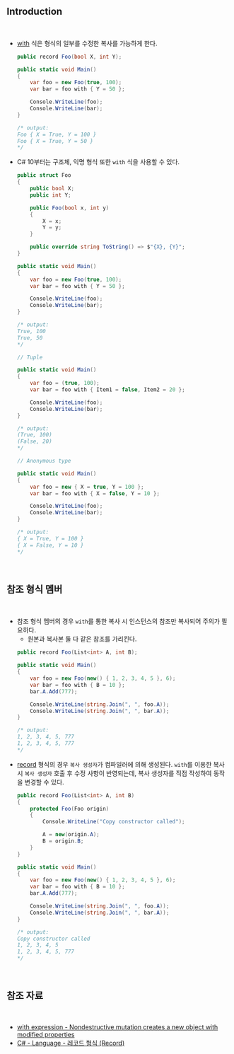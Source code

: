 ## Introduction

<br>

- [with](https://learn.microsoft.com/ko-kr/dotnet/csharp/language-reference/operators/with-expression) 식은 형식의 일부를 수정한 복사를 가능하게 한다.
    ```cs
    public record Foo(bool X, int Y);

    public static void Main()
    {
        var foo = new Foo(true, 100);
        var bar = foo with { Y = 50 };

        Console.WriteLine(foo);
        Console.WriteLine(bar);
    }

    /* output:
    Foo { X = True, Y = 100 }
    Foo { X = True, Y = 50 }
    */
    ```
- C# 10부터는 구조체, 익명 형식 또한 `with` 식을 사용할 수 있다.
    ```cs
    public struct Foo
    {
        public bool X;
        public int Y;

        public Foo(bool x, int y)
        {
            X = x;
            Y = y;
        }

        public override string ToString() => $"{X}, {Y}";
    }

    public static void Main()
    {
        var foo = new Foo(true, 100);
        var bar = foo with { Y = 50 };

        Console.WriteLine(foo);
        Console.WriteLine(bar);
    }

    /* output:
    True, 100
    True, 50
    */
    ```
    ```cs
    // Tuple

    public static void Main()
    {
        var foo = (true, 100);
        var bar = foo with { Item1 = false, Item2 = 20 };

        Console.WriteLine(foo);
        Console.WriteLine(bar);
    }

    /* output:
    (True, 100)
    (False, 20)
    */
    ```
    ```cs
    // Anonymous type

    public static void Main()
    {
        var foo = new { X = true, Y = 100 };
        var bar = foo with { X = false, Y = 10 };

        Console.WriteLine(foo);
        Console.WriteLine(bar);
    }

    /* output:
    { X = True, Y = 100 }
    { X = False, Y = 10 }
    */
    ```

<br>

## 참조 형식 멤버

<br>

- 참조 형식 멤버의 경우 `with`를 통한 복사 시 인스턴스의 참조만 복사되어 주의가 필요하다.
    - 원본과 복사본 둘 다 같은 참조를 가리킨다.
    ```cs
    public record Foo(List<int> A, int B);

    public static void Main()
    {
        var foo = new Foo(new() { 1, 2, 3, 4, 5 }, 6);
        var bar = foo with { B = 10 };
        bar.A.Add(777);

        Console.WriteLine(string.Join(", ", foo.A));
        Console.WriteLine(string.Join(", ", bar.A));
    }

    /* output:
    1, 2, 3, 4, 5, 777
    1, 2, 3, 4, 5, 777
    */
    ```
- [record](https://peponi-paradise.tistory.com/entry/C-Language-%EB%A0%88%EC%BD%94%EB%93%9C-%ED%98%95%EC%8B%9D-Record) 형식의 경우 `복사 생성자`가 컴파일러에 의해 생성된다. `with`를 이용한 복사 시 `복사 생성자` 호출 후 수정 사항이 반영되는데, 복사 생성자를 직접 작성하여 동작을 변경할 수 있다.
    ```cs
    public record Foo(List<int> A, int B)
    {
        protected Foo(Foo origin)
        {
            Console.WriteLine("Copy constructor called");

            A = new(origin.A);
            B = origin.B;
        }
    }

    public static void Main()
    {
        var foo = new Foo(new() { 1, 2, 3, 4, 5 }, 6);
        var bar = foo with { B = 10 };
        bar.A.Add(777);

        Console.WriteLine(string.Join(", ", foo.A));
        Console.WriteLine(string.Join(", ", bar.A));
    }

    /* output:
    Copy constructor called
    1, 2, 3, 4, 5
    1, 2, 3, 4, 5, 777
    */
    ```

<br>

## 참조 자료

<br>

- [with expression - Nondestructive mutation creates a new object with modified properties](https://learn.microsoft.com/en-us/dotnet/csharp/language-reference/operators/with-expression)
- [C# - Language - 레코드 형식 (Record)](https://peponi-paradise.tistory.com/entry/C-Language-%EB%A0%88%EC%BD%94%EB%93%9C-%ED%98%95%EC%8B%9D-Record)